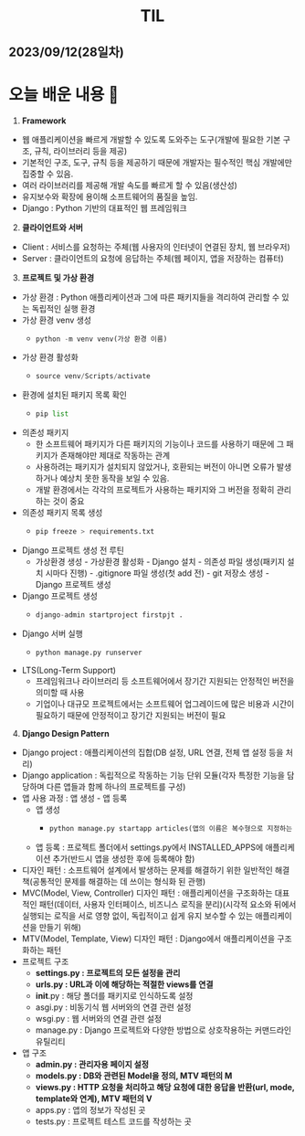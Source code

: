 # <center>TIL<center>
## 2023/09/12(28일차)

# 오늘 배운 내용 :memo:

1. **Framework**
  - 웹 애플리케이션을 빠르게 개발할 수 있도록 도와주는 도구(개발에 필요한 기본 구조, 규칙, 라이브러리 등을 제공)
  - 기본적인 구조, 도구, 규칙 등을 제공하기 때문에 개발자는 필수적인 핵심 개발에만 집중할 수 있음.
  - 여러 라이브러리를 제공해 개발 속도를 빠르게 할 수 있음(생산성)
  - 유지보수와 확장에 용이해 소프트웨어의 품질을 높임.
  - Django : Python 기반의 대표적인 웹 프레임워크

2. **클라이언트와 서버**
  - Client : 서비스를 요청하는 주체(웹 사용자의 인터넷이 연결된 장치, 웹 브라우저)
  - Server : 클라이언트의 요청에 응답하는 주체(웹 페이지, 앱을 저장하는 컴퓨터)

3. **프로젝트 및 가상 환경**
  - 가상 환경 : Python 애플리케이션과 그에 따른 패키지들을 격리하여 관리할 수 있는 독립적인 실행 환경
  - 가상 환경 venv 생성
    - ```python
      python -m venv venv(가상 환경 이름)
      ```
  - 가상 환경 활성화
    - ```python
      source venv/Scripts/activate
      ```
  - 환경에 설치된 패키지 목록 확인
    - ```python
      pip list
      ```
  - 의존성 패키지
    - 한 소프트웨어 패키지가 다른 패키지의 기능이나 코드를 사용하기 때문에 그 패키지가 존재해야만 제대로 작동하는 관계
    - 사용하려는 패키지가 설치되지 않았거나, 호환되는 버전이 아니면 오류가 발생하거나 예상치 못한 동작을 보일 수 있음.
    - 개발 환경에서는 각각의 프로젝트가 사용하는 패키지와 그 버전을 정확히 관리하는 것이 중요
  - 의존성 패키지 목록 생성
    - ```python
      pip freeze > requirements.txt
      ```
  - Django 프로젝트 생성 전 루틴
    - 가상환경 생성 - 가상환경 활성화 - Django 설치 - 의존성 파일 생성(패키지 설치 시마다 진행) - .gitignore 파일 생성(첫 add 전) - git 저장소 생성 - Django 프로젝트 생성
  - Django 프로젝트 생성
    - ```python
      django-admin startproject firstpjt .
      ```
  - Django 서버 실행
    - ```python
      python manage.py runserver
      ```
  - LTS(Long-Term Support)
    - 프레임워크나 라이브러리 등 소프트웨어에서 장기간 지원되는 안정적인 버전을 의미할 때 사용
    - 기업이나 대규모 프로젝트에서는 소프트웨어 업그레이드에 많은 비용과 시간이 필요하기 때문에 안정적이고 장기간 지원되는 버전이 필요

4. **Django Design Pattern**
  - Django project : 애플리케이션의 집합(DB 설정, URL 연결, 전체 앱 설정 등을 처리)
  - Django application : 독립적으로 작동하는 기능 단위 모듈(각자 특정한 기능을 담당하며 다른 앱들과 함께 하나의 프로젝트를 구성)
  - 앱 사용 과정 : 앱 생성 - 앱 등록
    - 앱 생성
      - ```python
        python manage.py startapp articles(앱의 이름은 복수형으로 지정하는 것을 권장)
        ```
    - 앱 등록 : 프로젝트 폴더에서 settings.py에서 INSTALLED_APPS에 애플리케이션 추가(반드시 앱을 생성한 후에 등록해야 함)
  - 디자인 패턴 : 소프트웨어 설계에서 발생하는 문제를 해결하기 위한 일반적인 해결책(공통적인 문제를 해결하는 데 쓰이는 형식화 된 관행)
  - MVC(Model, View, Controller) 디자인 패턴 : 애플리케이션을 구조화하는 대표적인 패턴(데이터, 사용자 인터페이스, 비즈니스 로직을 분리)(시각적 요소와 뒤에서 실행되는 로직을 서로 영향 없이, 독립적이고 쉽게 유지 보수할 수 있는 애플리케이션을 만들기 위해)
  - MTV(Model, Template, View) 디자인 패턴 : Django에서 애플리케이션을 구조화하는 패턴
  - 프로젝트 구조
    - **settings.py : 프로젝트의 모든 설정을 관리**
    - **urls.py : URL과 이에 해당하는 적절한 views를 연결**
    - __init__.py : 해당 폴더를 패키지로 인식하도록 설정
    - asgi.py : 비동기식 웹 서버와의 연결 관련 설정
    - wsgi.py : 웹 서버와의 연결 관련 설정
    - manage.py : Django 프로젝트와 다양한 방법으로 상호작용하는 커맨드라인 유틸리티
  - 앱 구조
    - **admin.py : 관리자용 페이지 설정**
    - **models.py : DB와 관련된 Model을 정의, MTV 패턴의 M**
    - **views.py : HTTP 요청을 처리하고 해당 요청에 대한 응답을 반환(url, mode, template와 연계), MTV 패턴의 V**
    - apps.py : 앱의 정보가 작성된 곳
    - tests.py : 프로젝트 테스트 코드를 작성하는 곳